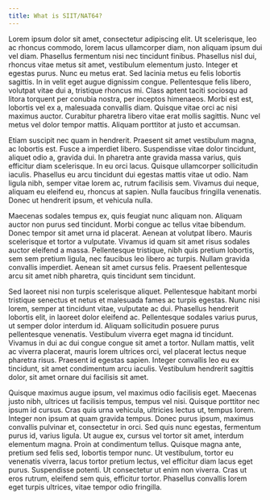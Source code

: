 ```yaml
---
title: What is SIIT/NAT64?
---
```


Lorem ipsum dolor sit amet, consectetur adipiscing elit. Ut scelerisque, leo ac rhoncus commodo, lorem lacus ullamcorper diam, non aliquam ipsum dui vel diam. Phasellus fermentum nisi nec tincidunt finibus. Phasellus nisl dui, rhoncus vitae metus sit amet, vestibulum elementum justo. Integer et egestas purus. Nunc eu metus erat. Sed lacinia metus eu felis lobortis sagittis. In in velit eget augue dignissim congue. Pellentesque felis libero, volutpat vitae dui a, tristique rhoncus mi. Class aptent taciti sociosqu ad litora torquent per conubia nostra, per inceptos himenaeos. Morbi est est, lobortis vel ex a, malesuada convallis diam. Quisque vitae orci ac nisi maximus auctor. Curabitur pharetra libero vitae erat mollis sagittis. Nunc vel metus vel dolor tempor mattis. Aliquam porttitor at justo et accumsan.

Etiam suscipit nec quam in hendrerit. Praesent sit amet vestibulum magna, ac lobortis est. Fusce a imperdiet libero. Suspendisse vitae dolor tincidunt, aliquet odio a, gravida dui. In pharetra ante gravida massa varius, quis efficitur diam scelerisque. In eu orci lacus. Quisque ullamcorper sollicitudin iaculis. Phasellus eu arcu tincidunt dui egestas mattis vitae ut odio. Nam ligula nibh, semper vitae lorem ac, rutrum facilisis sem. Vivamus dui neque, aliquam eu eleifend eu, rhoncus at sapien. Nulla faucibus fringilla venenatis. Donec ut hendrerit ipsum, et vehicula nulla.

Maecenas sodales tempus ex, quis feugiat nunc aliquam non. Aliquam auctor non purus sed tincidunt. Morbi congue ac tellus vitae bibendum. Donec tempor sit amet urna id placerat. Aenean at volutpat libero. Mauris scelerisque et tortor a vulputate. Vivamus id quam sit amet risus sodales auctor eleifend a massa. Pellentesque tristique, nibh quis pretium lobortis, sem sem pretium ligula, nec faucibus leo libero ac turpis. Nullam gravida convallis imperdiet. Aenean sit amet cursus felis. Praesent pellentesque arcu sit amet nibh pharetra, quis tincidunt sem tincidunt.

Sed laoreet nisi non turpis scelerisque aliquet. Pellentesque habitant morbi tristique senectus et netus et malesuada fames ac turpis egestas. Nunc nisi lorem, semper at tincidunt vitae, vulputate ac dui. Phasellus hendrerit lobortis elit, in laoreet dolor eleifend ac. Pellentesque sodales varius purus, ut semper dolor interdum id. Aliquam sollicitudin posuere purus pellentesque venenatis. Vestibulum viverra eget magna id tincidunt. Vivamus in dui ac dui congue congue sit amet a tortor. Nullam mattis, velit ac viverra placerat, mauris lorem ultrices orci, vel placerat lectus neque pharetra risus. Praesent id egestas sapien. Integer convallis leo eu ex tincidunt, sit amet condimentum arcu iaculis. Vestibulum hendrerit sagittis dolor, sit amet ornare dui facilisis sit amet.

Quisque maximus augue ipsum, vel maximus odio facilisis eget. Maecenas justo nibh, ultrices ut facilisis tempus, tempus vel nisi. Quisque porttitor nec ipsum id cursus. Cras quis urna vehicula, ultricies lectus ut, tempus lorem. Integer non ipsum at quam gravida tempus. Donec purus ipsum, maximus convallis pulvinar et, consectetur in orci. Sed quis nunc egestas, fermentum purus id, varius ligula. Ut augue ex, cursus vel tortor sit amet, interdum elementum magna. Proin at condimentum tellus. Quisque magna ante, pretium sed felis sed, lobortis tempor nunc. Ut vestibulum, tortor eu venenatis viverra, lacus tortor pretium lectus, vel efficitur diam lacus eget purus. Suspendisse potenti. Ut consectetur ut enim non viverra. Cras ut eros rutrum, eleifend sem quis, efficitur tortor. Phasellus convallis lorem eget turpis ultrices, vitae tempor odio fringilla.

